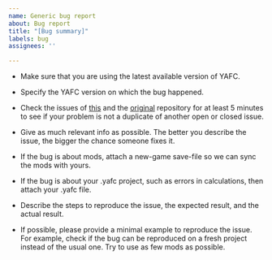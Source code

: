 ```yaml
---
name: Generic bug report
about: Bug report
title: "[Bug summary]"
labels: bug
assignees: ''

---
```


- Make sure that you are using the latest available version of YAFC.
- Specify the YAFC version on which the bug happened.

- Check the issues of [this](https://github.com/have-fun-was-taken/yafc-ce/issues) and the [original](https://github.com/ShadowTheAge/yafc/issues) repository for at least 5 minutes to see if your problem is not a duplicate of another open or closed issue.
- Give as much relevant info as possible. The better you describe the issue, the bigger the chance someone fixes it. 
- If the bug is about mods, attach a new-game save-file so we can sync the mods with yours.
- If the bug is about your .yafc project, such as errors in calculations, then attach your .yafc file.
- Describe the steps to reproduce the issue, the expected result, and the actual result.
- If possible, please provide a minimal example to reproduce the issue. For example, check if the bug can be reproduced on a fresh project instead of the usual one. Try to use as few mods as possible.
